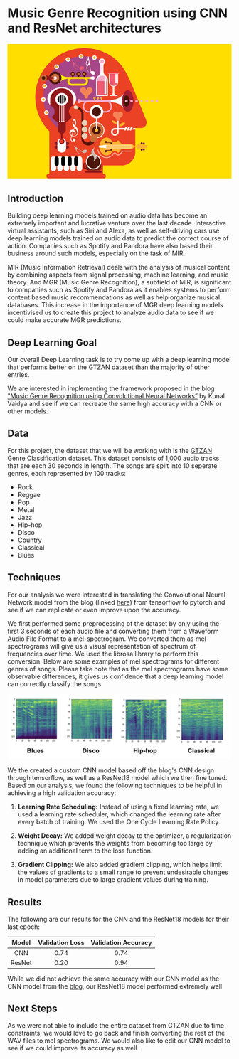 # Music Genre Recognition using CNN and ResNet architectures

![alt text](https://github.com/mmkaddoura/music-genre-recognition/blob/main/music.png)

## Introduction

Building deep learning models trained on audio data has become an extremely important and lucrative venture over the last decade. Interactive virtual assistants, such as Siri and Alexa, as well as self-driving cars use deep learning models trained on audio data to predict the correct course of action. Companies such as Spotify and Pandora have also based their business around such models, especially on the task of MIR.

MIR (Music Information Retrieval) deals with the analysis of musical content by combining aspects from signal processing, machine learning, and music theory. And MGR (Music Genre Recognition), a subfield of MIR, is significant to companies such as Spotify and Pandora as it enables systems to perform content based music recommendations as well as help organize musical databases. This increase in the importance of MGR deep learning models incentivised us to create this project to analyze audio data to see if we could make accurate MGR predictions.

## Deep Learning Goal

Our overall Deep Learning task is to try come up with a deep learning model that performs better on the GTZAN dataset than the majority of other entries.

We are interested in implementing the framework proposed in the blog ["Music Genre Recognition using Convolutional Neural Networks”](https://towardsdatascience.com/music-genre-recognition-using-convolutional-neural-networks-cnn-part-1-212c6b93da76) by Kunal Vaidya and see if we can recreate the same high accuracy with a CNN or other models.

## Data

For this project, the dataset that we will be working with is the [GTZAN](https://www.kaggle.com/andradaolteanu/gtzan-dataset-music-genre-classification) Genre Classification dataset. This dataset consists of 1,000 audio tracks that are each 30 seconds in length. The songs are split into 10 seperate genres, each represented by 100 tracks:

  + Rock
  + Reggae
  + Pop
  + Metal
  + Jazz
  + Hip-hop
  + Disco
  + Country
  + Classical
  + Blues

## Techniques

For our analysis we were interested in translating the Convolutional Neural Network model from the blog (linked [here](https://towardsdatascience.com/music-genre-recognition-using-convolutional-neural-networks-cnn-part-1-212c6b93da76)) from tensorflow to pytorch and see if we can replicate or even improve upon the accuracy.

We first performed some preprocessing of the dataset by only using the first 3 seconds of each audio file and converting them from a Waveform Audio File Format to a mel-spectrogram. We converted them as mel spectrograms will give us a visual representation of spectrum of frequencies over time. We used the librosa library to perform this conversion. Below are some examples of mel spectrograms for different genres of songs. Please take note that as the mel spectrograms have some observable differences, it gives us confidence that a deep learning model can correctly classify the songs.

![alt text](https://github.com/mmkaddoura/music-genre-recognition/blob/main/mel_spectrograms.png)

We the created a custom CNN model based off the blog's CNN design through tensorflow, as well as a ResNet18 model which we then fine tuned. Based on our analysis, we found the following techniques to be helpful in achieving a high validation accuracy:

  1. **Learning Rate Scheduling:** Instead of using a fixed learning rate, we used a learning rate scheduler, which changed the learning rate after every batch of training. We used the One Cycle Learning Rate Policy.

  2. **Weight Decay:** We added weight decay to the optimizer, a regularization technique which prevents the weights from becoming too large by adding an additional term to the loss function.

  3. **Gradient Clipping:** We also added gradient clipping, which helps limit the values of gradients to a small range to prevent undesirable changes in model parameters due to large gradient values during training.

## Results

The following are our results for the CNN and the ResNet18 models for their last epoch:

|  Model  |  Validation Loss | Validation Accuracy |
|:-------:|:----------------:|:-------------------:|
| CNN     | 0.74             | 0.74                |
| ResNet  | 0.20             | 0.94                |

While we did not achieve the same accuracy with our CNN model as the CNN model from the [blog](https://towardsdatascience.com/music-genre-recognition-using-convolutional-neural-networks-cnn-part-1-212c6b93da76), our ResNet18 model performed extremely well

## Next Steps

As we were not able to include the entire dataset from GTZAN due to time constraints, we would love to go back and finish converting the rest of the WAV files to mel spectrograms. We would also like to edit our CNN model to see if we could imporve its accuracy as well.

